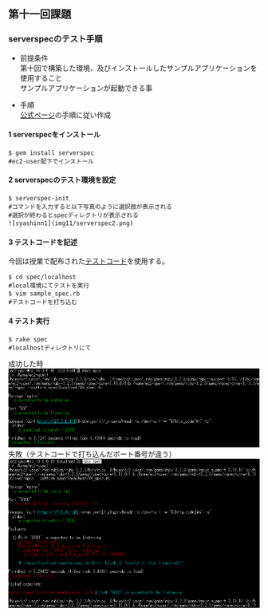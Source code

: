 ## 第十一回課題  
### serverspecのテスト手順  
- 前提条件  
第十回で構築した環境、及びインストールしたサンプルアプリケーションを使用すること  
サンプルアプリケーションが起動できる事  

- 手順  
[公式ページ](https://serverspec.org/)の手順に従い作成  

#### 1 serverspecをインストール 
```bash:title
$ gem install serverspec  
#ec2-user配下でインストール  
```

#### 2 serverspecのテスト環境を設定  
```bash:title
$ serverspec-init  
#コマンドを入力すると以下写真のように選択肢が表示される  
#選択が終わるとspecディレクトリが表示される  
![syashinn1](img11/serverspec2.png)
```
#### 3 テストコードを記述    
今回は授業で配布された[テストコード](https://github.com/MasatoshiMizumoto/raisetech_documents/tree/main/aws/samples/serverspec)を使用する。  
```bash:title
$ cd spec/localhost  
#local環境にてテストを実行  
$ vim sample_spec.rb  
#テストコードを打ち込む  
```
#### 4 テスト実行  
```bash:title
$ rake spec  
#localhostディレクトリにて  
```
成功した時  
![seikou](img11/seikou.png)  
失敗（テストコードで打ち込んだポート番号が違う）  
![shiltupai](img11/shiltupai.png)
